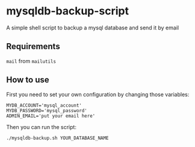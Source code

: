 # mysqldb-backup-script
A simple shell script to backup a mysql database and send it by email

## Requirements
`mail` from `mailutils`

## How to use
First you need to set your own configuration by changing those variables:

```shell
MYDB_ACCOUNT='mysql_account'
MYDB_PASSWORD='mysql_password'
ADMIN_EMAIL='put your email here'
```

Then you can run the script:

```shell
./mysqldb-backup.sh YOUR_DATABASE_NAME
```
